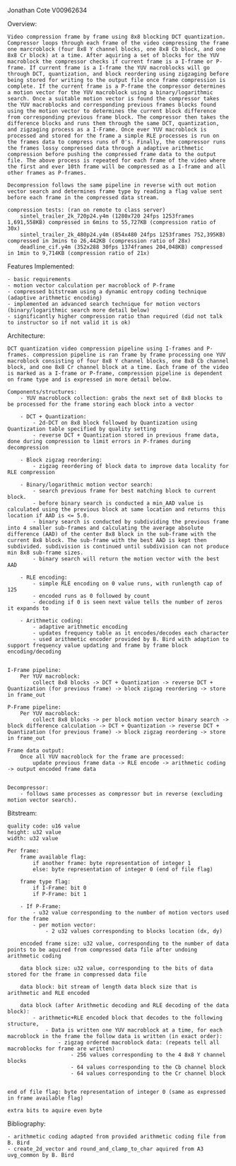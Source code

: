 Jonathan Cote V00962634


Overview:

    Video compression frame by frame using 8x8 blocking DCT quantization. Compressor loops through each frame of the video compressing the frame one marcroblock (four 8x8 Y channel blocks, one 8x8 Cb block, and one 8x8 Cr block) at a time. After aquiring a set of blocks for the YUV macroblock the compressor checks if current frame is a I-frame or P-frame. If current frame is a I-frame the YUV macroblocks will go through DCT, quantization, and block reordering using zigzaging before being stored for writing to the output file once frame compression is complete. If the current frame is a P-frame the compressor determines a motion vector for the YUV macroblock using a binary/logarithmic search. Once a suitable motion vector is found the compressor takes the YUV macroblocks and corresponding previous frames blocks found using the motion vector to determines the current block difference from corresponding previous frame block. The compressor then takes the difference blocks and runs them through the same DCT, quantization, and zigzaging process as a I-Frame. Once ever YUV macroblock is processed and stored for the frame a simple RLE processes is run on the frames data to compress runs of 0's. Finally, the compressor runs the frames lossy compressed data through a adaptive arithmetic compression before pushing the compressed frame data to the output file. The above process is repeated for each frame of the video where the first and ever 10th frame will be compressed as a I-frame and all other frames as P-frames.

    Decompression follows the same pipeline in reverse with out motion vector search and determines frame type by reading a flag value sent before each frame in the compressed data stream.

    compression tests: (ran on remote to class server)
        sintel_trailer_2k_720p24.y4m (1280x720 24fps 1253frames 1,691,558KB) compressed in 6mins to 55,727KB (compression ratio of 30x)
        sintel_trailer_2k_480p24.y4m (854x480 24fps 1253frames 752,395KB) compressed in 3mins to 26,442KB (compression ratio of 28x)
        deadline_cif.y4m (352x288 30fps 1374frames 204,048KB) compressed in 1min to 9,714KB (compression ratio of 21x)


Features Implemented:

    - basic requirements
    - motion vector calculation per macroblock of P-frame
    - compressed bitstream using a dynamic entropy coding technique (adaptive arithmetic encoding)
    - implemented an advanced search technique for motion vectors (binary/logarithmic search more detail below)
    - significantly higher compression ratio than required (did not talk to instructor so if not valid it is ok)



Architecture:

    DCT quantization video compression pipeline using I-frames and P-frames. compression pipeline is ran frame by frame processing one YUV macroblock consisting of four 8x8 Y channel blocks, one 8x8 Cb channel block, and one 8x8 Cr channel block at a time. Each frame of the video is marked as a I-frame or P-frame, compression pipeline is dependent on frame type and is expressed in more detail below.

    Components/structures:
        - YUV macroblock collection: grabs the next set of 8x8 blocks to be processed for the frame storing each block into a vector
        
        - DCT + Quantization: 
            - 2d-DCT on 8x8 block followed by Quantization using Quantization table specified by quality setting
            - reverse DCT + Quantization stored in previous frame data, done during compression to limit errors in P-frames during decompression

        - Block zigzag reordering:
            - zigzag reordering of block data to improve data locality for RLE compression
        
        - Binary/logarithmic motion vector search: 
            - search previous frame for best matching block to current block.
            - before binary search is conducted a min_AAD value is calculated using the previous block at same location and returns this location if AAD is <= 5.0. 
            - binary search is conducted by subdividing the previous frame into 4 smaller sub-frames and calculating the average absolute difference (AAD) of the center 8x8 block in the sub-frame with the current 8x8 block. The sub-frame with the best AAD is kept then subdivided. subdivision is continued until subdivision can not produce min 8x8 sub-frame sizes.
            - binary search will return the motion vector with the best AAD

        - RLE encoding: 
            - simple RLE encoding on 0 value runs, with runlength cap of 125
            - encoded runs as 0 followed by count
            - decoding if 0 is seen next value tells the number of zeros it expands to
        
        - Arithmetic coding: 
            - adaptive arithmetic encoding
            - updates frequency table as it encodes/decodes each character
            - used arithmetic encoder provided by B. Bird with adaption to support frequency value updating and frame by frame block encoding/decoding
        
    
    I-Frame pipeline:
        Per YUV macroblock: 
            collect 8x8 blocks -> DCT + Quantization -> reverse DCT + Quantization (for previous frame) -> block zigzag reordering -> store in frame_out
    
    P-Frame pipeline:
        Per YUV macroblock:
            collect 8x8 blocks -> per block motion vector binary search -> block difference calculation -> DCT + Quantization -> reverse DCT + Quantization (for previous frame) -> block zigzag reordering -> store in frame_out

    Frame data output:
        Once all YUV macroblock for the frame are processed:
            update previous frame data -> RLE encode -> arithmetic coding -> output encoded frame data


    Decompressor: 
        - follows same processes as compressor but in reverse (excluding motion vector search).


Bitstream:

    quality code: u16 value
    height: u32 value
    width: u32 value

    Per frame:
        frame available flag: 
            if another frame: byte representation of integer 1
            else: byte representation of integer 0 (end of file flag)
        
        frame type flag:
            if I-Frame: bit 0
            if P-Frame: bit 1

        - If P-Frame:
            - u32 value corresponding to the number of motion vectors used for the frame
            - per motion vector:
                - 2 u32 values corresponding to blocks location (dx, dy)

        encoded frame size: u32 value, corresponding to the number of data points to be aquired from compressed data file after undoing arithmetic coding

        data block size: u32 value, corresponding to the bits of data stored for the frame in compressed data file

        data block: bit stream of length data block size that is arithmetic and RLE encoded

        data block (after Arithmetic decoding and RLE decoding of the data block): 
            - arithmetic+RLE encoded block that decodes to the following structure,
                - Data is written one YUV macroblock at a time, for each macroblock in the frame the follow data is written (in exact order):
                    - zigzag ordered macroblock data: (repeats tell all macroblocks for frame are written)
                        - 256 values corresponding to the 4 8x8 Y channel blocks
                        - 64 values corresponding to the Cb channel block
                        - 64 values corresponding to the Cr channel block
                    

    end of file flag: byte representation of integer 0 (same as expressed in frame available flag)
    
    extra bits to aquire even byte


Bibliography:

    - arithmetic coding adapted from provided arithmetic coding file from B. Bird
    - create_2d_vector and round_and_clamp_to_char aquired from A3 uvg_common by B. Bird
   

